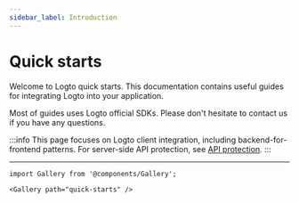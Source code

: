 ```yaml
---
sidebar_label: Introduction
---
```


# Quick starts

Welcome to Logto quick starts. This documentation contains useful guides for integrating Logto into your application.

Most of guides uses Logto official SDKs. Please don't hesitate to contact us if you have any questions.

:::info
This page focuses on Logto client integration, including backend-for-frontend patterns. For server-side API protection, see [API protection](/api-protection).
:::

---

```mdx-code-block
import Gallery from '@components/Gallery';

<Gallery path="quick-starts" />
```

